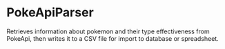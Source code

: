 # PokeApiParser
Retrieves information about pokemon and their type effectiveness from PokeApi, then writes it to a CSV file for import to database or spreadsheet. 
